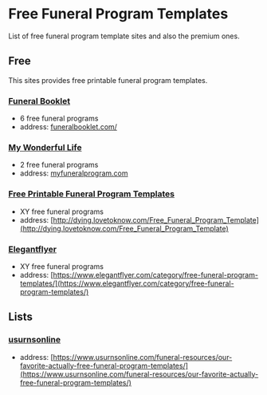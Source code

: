 # Free Funeral Program Templates
List of free funeral program template sites and also the premium ones.

## Free
This sites provides free printable funeral program templates.

### [Funeral Booklet](https://funeralbooklet.com/)
- 6 free funeral programs
- address: [funeralbooklet.com/](https://funeralbooklet.com/)

### [My Wonderful Life](http://myfuneralprogram.com/)
- 2 free funeral programs
- address: [myfuneralprogram.com](http://myfuneralprogram.com/)

### [Free Printable Funeral Program Templates](http://dying.lovetoknow.com/Free_Funeral_Program_Template)
- XY free funeral programs
- address: [http://dying.lovetoknow.com/Free_Funeral_Program_Template](http://dying.lovetoknow.com/Free_Funeral_Program_Template)

### [Elegantflyer](https://www.elegantflyer.com/category/free-funeral-program-templates/)
- XY free funeral programs
- address: [https://www.elegantflyer.com/category/free-funeral-program-templates/](https://www.elegantflyer.com/category/free-funeral-program-templates/)

## Lists
### [usurnsonline](https://www.usurnsonline.com/funeral-resources/our-favorite-actually-free-funeral-program-templates/)
- address: [https://www.usurnsonline.com/funeral-resources/our-favorite-actually-free-funeral-program-templates/](https://www.usurnsonline.com/funeral-resources/our-favorite-actually-free-funeral-program-templates/)

